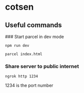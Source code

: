 # cotsen

## Useful commands

### Start parcel in dev mode

```
npm run dev
```

```
parcel index.html
```

### Share server to public internet

```
ngrok http 1234
```
1234 is the port number

